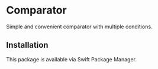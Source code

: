 # Comparator

Simple and convenient comparator with multiple conditions.

## Installation

This package is available via Swift Package Manager.
